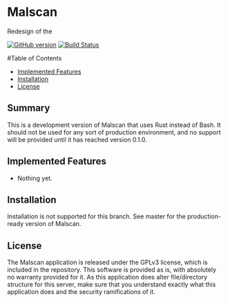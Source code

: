 Malscan
============

Redesign of the 

[![GitHub version](https://img.shields.io/badge/version-0.0.1-red.svg)](https://github.com/jgrancell/malscan)
[![Build Status](https://travis-ci.org/jgrancell/malscan.svg?branch=rust-factor)](https://travis-ci.org/jgrancell/malscan)

#Table of Contents
* [Implemented Features](#implemented-features)
* [Installation](#installation)
* [License](#licensing)

## Summary

This is a development version of Malscan that uses Rust instead of Bash. It should not be used for any sort of production environment, and no support will be provided until it has reached version 0.1.0.

## Implemented Features
* Nothing yet.

## Installation

Installation is not supported for this branch. See master for the production-ready version of Malscan.
 

## License

The Malscan application is released under the GPLv3 license, which is included in the repository. This software is provided as is, with absolutely no warranty provided for it. As this application does alter file/directory structure for this server, make sure that you understand exactly what this application does and the security ramifications of it.
